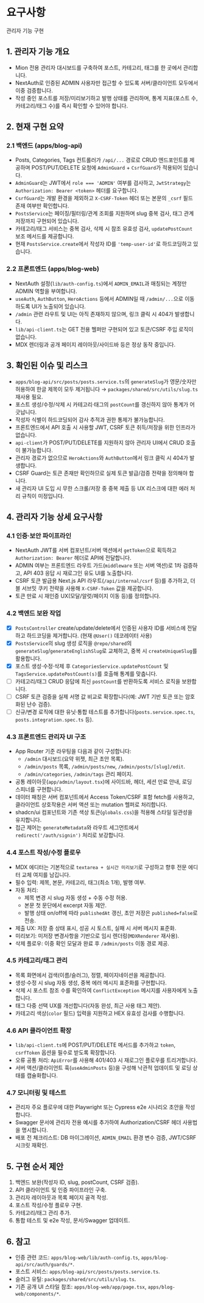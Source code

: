 # 요구사항

관리자 기능 구현

## 1. 관리자 기능 개요

- Mion 전용 관리자 대시보드를 구축하여 포스트, 카테고리, 태그를 한 곳에서 관리합니다.
- NextAuth로 인증된 ADMIN 사용자만 접근할 수 있도록 서버/클라이언트 모두에서 이중 검증합니다.
- 작성 중인 포스트를 저장/미리보기하고 발행 상태를 관리하며, 통계 지표(포스트 수, 카테고리/태그 수)를 즉시 확인할 수 있어야 합니다.

## 2. 현재 구현 요약

### 2.1 백엔드 (apps/blog-api)

- Posts, Categories, Tags 컨트롤러가 `/api/...` 경로로 CRUD 엔드포인트를 제공하며 POST/PUT/DELETE 요청에 `AdminGuard` + `CsrfGuard`가 적용되어 있습니다.
- `AdminGuard`는 JWT에서 `role === 'ADMIN'` 여부를 검사하고, `JwtStrategy`는 `Authorization: Bearer <token>` 헤더를 요구합니다.
- `CsrfGuard`는 개발 환경을 제외하고 `X-CSRF-Token` 헤더 또는 본문의 `_csrf` 필드 존재 여부만 확인합니다.
- `PostsService`는 페이징/필터링/관계 조회를 지원하며 slug 중복 검사, 태그 관계 저장까지 구현되어 있습니다.
- 카테고리/태그 서비스는 중복 검사, 삭제 시 참조 유효성 검사, `updatePostCount` 보조 메서드를 제공합니다.
- 현재 `PostsService.create`에서 작성자 ID를 `'temp-user-id'`로 하드코딩하고 있습니다.

### 2.2 프론트엔드 (apps/blog-web)

- NextAuth 설정(`lib/auth-config.ts`)에서 `ADMIN_EMAIL`과 매칭되는 계정만 ADMIN 역할을 부여합니다.
- `useAuth`, `AuthButton`, `HeroActions` 등에서 ADMIN일 때 `/admin/...`으로 이동하도록 UI가 노출되어 있습니다.
- `/admin` 관련 라우트 및 UI는 아직 존재하지 않으며, 링크 클릭 시 404가 발생합니다.
- `lib/api-client.ts`는 GET 전용 헬퍼만 구현되어 있고 토큰/CSRF 주입 로직이 없습니다.
- MDX 렌더링과 공개 페이지 레이아웃/사이드바 등은 정상 동작 중입니다.

## 3. 확인된 이슈 및 리스크

- `apps/blog-api/src/posts/posts.service.ts`의 `generateSlug`가 영문/숫자만 허용하여 한글 제목이 모두 제거됩니다 → `packages/shared/src/utils/slug.ts` 재사용 필요.
- 포스트 생성/수정/삭제 시 카테고리·태그의 `postCount`를 갱신하지 않아 통계가 어긋납니다.
- 작성자 식별이 하드코딩되어 감사 추적과 권한 통제가 불가능합니다.
- 프론트엔드에서 API 호출 시 사용할 JWT, CSRF 토큰 취득/저장을 위한 인프라가 없습니다.
- `api-client`가 POST/PUT/DELETE를 지원하지 않아 관리자 UI에서 CRUD 호출이 불가능합니다.
- 관리자 경로가 없으므로 `HeroActions`와 `AuthButton`에서 링크 클릭 시 404가 발생합니다.
- CSRF Guard는 토큰 존재만 확인하므로 실제 토큰 발급/검증 전략을 정의해야 합니다.
- 새 관리자 UI 도입 시 무한 스크롤/저장 중 중복 제출 등 UX 리스크에 대한 에러 처리 규칙이 미정입니다.

## 4. 관리자 기능 상세 요구사항

### 4.1 인증·보안 파이프라인

- NextAuth JWT를 서버 컴포넌트/서버 액션에서 `getToken`으로 획득하고 `Authorization: Bearer` 헤더로 API에 전달합니다.
- ADMIN 여부는 프론트엔드 라우트 가드(`middleware` 또는 서버 액션)로 1차 검증하고, API 403 응답 시 재로그인 유도 UI를 노출합니다.
- CSRF 토큰 발급용 Next.js API 라우트(`/api/internal/csrf` 등)를 추가하고, 더블 서브밋 쿠키 전략을 사용해 `X-CSRF-Token` 값을 제공합니다.
- 토큰 만료 시 재인증 UX(모달/알럿/페이지 이동 등)를 정의합니다.

### 4.2 백엔드 보완 작업

- [x] `PostsController` create/update/delete에서 인증된 사용자 ID를 서비스에 전달하고 하드코딩을 제거합니다. (현재 `@User()` 데코레이터 사용)
- [x] `PostsService`의 slug 생성 로직을 `@repo/shared`의 `generateSlug`/`generateEnglishSlug`로 교체하고, 중복 시 `createUniqueSlug`를 활용합니다.
- [x] 포스트 생성·수정·삭제 후 `CategoriesService.updatePostCount` 및 `TagsService.updatePostCount(s)`를 호출해 통계를 맞춥니다.
- [ ] 카테고리/태그 CRUD 응답에 최신 `postCount`를 반환하도록 서비스 로직을 보완합니다.
- [ ] CSRF 토큰 검증을 실제 서명 값 비교로 확장합니다(예: JWT 기반 토큰 또는 암호화된 난수 검증).
- [ ] 신규/변경 로직에 대한 유닛·통합 테스트를 추가합니다(`posts.service.spec.ts`, `posts.integration.spec.ts` 등).

### 4.3 프론트엔드 관리자 UI 구조

- App Router 기준 라우팅을 다음과 같이 구성합니다:
  - `/admin` 대시보드(요약 위젯, 최근 초안 목록).
  - `/admin/posts` 목록, `/admin/posts/new`, `/admin/posts/[slug]/edit`.
  - `/admin/categories`, `/admin/tags` 관리 페이지.
- 공통 레이아웃(`app/admin/layout.tsx`)에 사이드바, 헤더, 세션 만료 안내, 로딩 스피너를 구현합니다.
- 데이터 패칭은 서버 컴포넌트에서 Access Token/CSRF 포함 fetch를 사용하고, 클라이언트 상호작용은 서버 액션 또는 mutation 헬퍼로 처리합니다.
- shadcn/ui 컴포넌트와 기존 색상 토큰(`globals.css`)을 적용해 스타일 일관성을 유지합니다.
- 접근 제어는 `generateMetadata`와 라우트 세그먼트에서 `redirect('/auth/signin')` 처리로 보강합니다.

### 4.4 포스트 작성/수정 플로우

- MDX 에디터는 기본적으로 `textarea + 실시간 미리보기`로 구성하고 향후 전문 에디터 교체 여지를 남깁니다.
- 필수 입력: 제목, 본문, 카테고리, 태그(최소 1개), 발행 여부.
- 자동 처리:
  - 제목 변경 시 slug 자동 생성 + 수동 수정 허용.
  - 본문 첫 문단에서 excerpt 자동 제안.
  - 발행 상태 on/off에 따라 `publishedAt` 갱신, 초안 저장은 `published=false`로 전송.
- 제출 UX: 저장 중 상태 표시, 성공 시 토스트, 실패 시 서버 메시지 표준화.
- 미리보기: 미저장 변경사항을 기반으로 임시 렌더링(`MDXRenderer` 재사용).
- 삭제 플로우: 이중 확인 모달과 완료 후 `/admin/posts` 이동 경로 제공.

### 4.5 카테고리/태그 관리

- 목록 화면에서 검색(이름/슬러그), 정렬, 페이지네이션을 제공합니다.
- 생성·수정 시 slug 자동 생성, 중복 에러 메시지 표준화를 구현합니다.
- 삭제 시 포스트 참조 수를 확인하여 `ConflictException` 메시지를 사용자에게 노출합니다.
- 태그 다중 선택 UX를 개선합니다(자동 완성, 최근 사용 태그 제안).
- 카테고리 색상(`color` 필드) 입력을 지원하고 HEX 유효성 검사를 수행합니다.

### 4.6 API 클라이언트 확장

- `lib/api-client.ts`에 POST/PUT/DELETE 메서드를 추가하고 `token`, `csrfToken` 옵션을 필수로 받도록 확장합니다.
- 오류 공통 처리: `ApiError`를 사용해 401/403 시 재로그인 플로우를 트리거합니다.
- 서버 액션/클라이언트 훅(`useAdminPosts` 등)을 구성해 낙관적 업데이트 및 로딩 상태를 캡슐화합니다.

### 4.7 모니터링 및 테스트

- 관리자 주요 플로우에 대한 Playwright 또는 Cypress e2e 시나리오 초안을 작성합니다.
- Swagger 문서에 관리자 전용 예시를 추가하여 Authorization/CSRF 헤더 사용법을 명시합니다.
- 배포 전 체크리스트: DB 마이그레이션, `ADMIN_EMAIL` 환경 변수 검증, JWT/CSRF 시크릿 재확인.

## 5. 구현 순서 제안

1. 백엔드 보완(작성자 ID, slug, postCount, CSRF 검증).
2. API 클라이언트 및 인증 파이프라인 구축.
3. 관리자 레이아웃과 목록 페이지 골격 작성.
4. 포스트 작성/수정 플로우 구현.
5. 카테고리/태그 관리 추가.
6. 통합 테스트 및 e2e 작성, 문서/Swagger 업데이트.

## 6. 참고

- 인증 관련 코드: `apps/blog-web/lib/auth-config.ts`, `apps/blog-api/src/auth/guards/*`.
- 포스트 서비스: `apps/blog-api/src/posts/posts.service.ts`.
- 슬러그 유틸: `packages/shared/src/utils/slug.ts`.
- 기존 공개 UI 스타일 참조: `apps/blog-web/app/page.tsx`, `apps/blog-web/components/*`.
